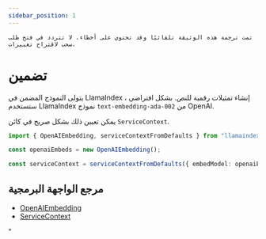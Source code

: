 ```yaml
---
sidebar_position: 1
---
```


`تمت ترجمة هذه الوثيقة تلقائيًا وقد تحتوي على أخطاء. لا تتردد في فتح طلب سحب لاقتراح تغييرات.`

# تضمين

يتولى النموذج المضمن في LlamaIndex إنشاء تمثيلات رقمية للنص. بشكل افتراضي ، ستستخدم LlamaIndex نموذج `text-embedding-ada-002` من OpenAI.

يمكن تعيين ذلك بشكل صريح في كائن `ServiceContext`.

```typescript
import { OpenAIEmbedding, serviceContextFromDefaults } from "llamaindex";

const openaiEmbeds = new OpenAIEmbedding();

const serviceContext = serviceContextFromDefaults({ embedModel: openaiEmbeds });
```

## مرجع الواجهة البرمجية

- [OpenAIEmbedding](../../api/classes/OpenAIEmbedding.md)
- [ServiceContext](../../api/interfaces/ServiceContext.md)

"
